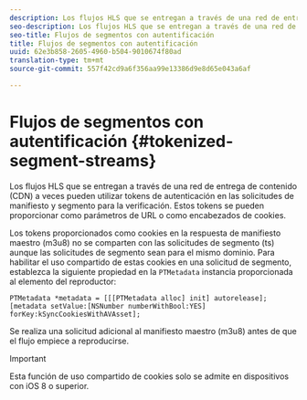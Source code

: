 ```yaml
---
description: Los flujos HLS que se entregan a través de una red de entrega de contenido (CDN) a veces pueden utilizar tokens de autenticación en las solicitudes de manifiesto y segmento para la verificación. Estos tokens se pueden proporcionar como parámetros de URL o como encabezados de cookies.
seo-description: Los flujos HLS que se entregan a través de una red de entrega de contenido (CDN) a veces pueden utilizar tokens de autenticación en las solicitudes de manifiesto y segmento para la verificación. Estos tokens se pueden proporcionar como parámetros de URL o como encabezados de cookies.
seo-title: Flujos de segmentos con autentificación
title: Flujos de segmentos con autentificación
uuid: 62e3b858-2605-4960-b504-9010674f80ad
translation-type: tm+mt
source-git-commit: 557f42cd9a6f356aa99e13386d9e8d65e043a6af

---
```



# Flujos de segmentos con autentificación {#tokenized-segment-streams}

Los flujos HLS que se entregan a través de una red de entrega de contenido (CDN) a veces pueden utilizar tokens de autenticación en las solicitudes de manifiesto y segmento para la verificación. Estos tokens se pueden proporcionar como parámetros de URL o como encabezados de cookies.

Los tokens proporcionados como cookies en la respuesta de manifiesto maestro (m3u8) no se comparten con las solicitudes de segmento (ts) aunque las solicitudes de segmento sean para el mismo dominio. Para habilitar el uso compartido de estas cookies en una solicitud de segmento, establezca la siguiente propiedad en la `PTMetadata` instancia proporcionada al elemento del reproductor:

```
PTMetadata *metadata = [[[PTMetadata alloc] init] autorelease]; 
[metadata setValue:[NSNumber numberWithBool:YES] forKey:kSyncCookiesWithAVAsset]; 
```

Se realiza una solicitud adicional al manifiesto maestro (m3u8) antes de que el flujo empiece a reproducirse.

>[!IMPORTANT]
>
>Esta función de uso compartido de cookies solo se admite en dispositivos con iOS 8 o superior.


